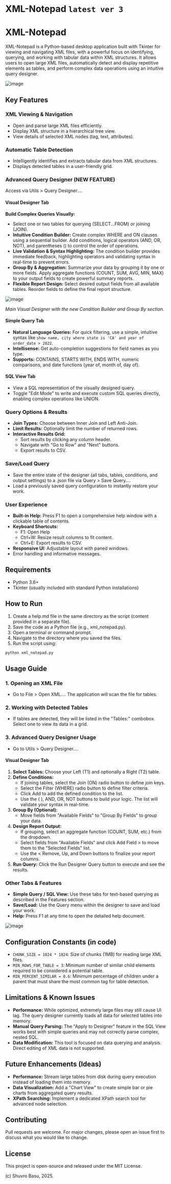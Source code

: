 # XML-Notepad `latest ver 3`

# XML-Notepad

XML-Notepad is a Python-based desktop application built with Tkinter for viewing and navigating XML files, with a powerful focus on identifying, querying, and working with tabular data within XML structures. It allows users to open large XML files, automatically detect and display repetitive elements as tables, and perform complex data operations using an intuitive query designer.

![image](https://github.com/user-attachments/assets/f6c729e6-a986-4add-a45c-a28d12e5d271)


## Key Features

### XML Viewing & Navigation
- Open and parse large XML files efficiently.
- Display XML structure in a hierarchical tree view.
- View details of selected XML nodes (tag, text, attributes).

### Automatic Table Detection
- Intelligently identifies and extracts tabular data from XML structures.
- Displays detected tables in a user-friendly grid.

### Advanced Query Designer (NEW FEATURE)
Access via Utils > Query Designer....

#### Visual Designer Tab
**Build Complex Queries Visually:**
- Select one or two tables for querying (SELECT...FROM) or joining (JOIN).
- **Intuitive Condition Builder:** Create complex WHERE and ON clauses using a sequential builder. Add conditions, logical operators (AND, OR, NOT), and parentheses () to control the order of operations.
- **Live Validation & Syntax Highlighting:** The condition builder provides immediate feedback, highlighting operators and validating syntax in real-time to prevent errors.
- **Group By & Aggregation:** Summarize your data by grouping it by one or more fields. Apply aggregate functions (COUNT, SUM, AVG, MIN, MAX) to your output fields to create powerful summary reports.
- **Flexible Report Design:** Select desired output fields from all available tables. Reorder fields to define the final report structure.

![image](https://github.com/user-attachments/assets/2dc15ff8-0935-4784-be35-5062ea0a1b87)

*Main Visual Designer with the new Condition Builder and Group By section.*

#### Simple Query Tab
- **Natural Language Queries:** For quick filtering, use a simple, intuitive syntax like `show name, city where state is 'CA' and year of order_date > 2022`.
- **Intellisense:** Get auto-completion suggestions for field names as you type.
- **Supports:** CONTAINS, STARTS WITH, ENDS WITH, numeric comparisons, and date functions (year of, month of, day of).

#### SQL View Tab
- View a SQL representation of the visually designed query.
- Toggle "Edit Mode" to write and execute custom SQL queries directly, enabling complex operations like UNION.

### Query Options & Results
- **Join Types:** Choose between Inner Join and Left Anti-Join.
- **Limit Results:** Optionally limit the number of returned rows.
- **Interactive Results Grid:**
  - Sort results by clicking any column header.
  - Navigate with "Go to Row" and "Next" buttons.
  - Export results to CSV.

### Save/Load Query
- Save the entire state of the designer (all tabs, tables, conditions, and output settings) to a .json file via Query > Save Query....
- Load a previously saved query configuration to instantly restore your work.

### User Experience
- **Built-in Help:** Press F1 to open a comprehensive help window with a clickable table of contents.
- **Keyboard Shortcuts:**
  - F1: Open Help
  - Ctrl+W: Resize result columns to fit content.
  - Ctrl+E: Export results to CSV.
- **Responsive UI:** Adjustable layout with paned windows.
- Error handling and informative messages.

## Requirements
- Python 3.6+
- Tkinter (usually included with standard Python installations)

## How to Run
1. Create a help.md file in the same directory as the script (content provided in a separate file).
2. Save the code as a Python file (e.g., xml_notepad.py).
3. Open a terminal or command prompt.
4. Navigate to the directory where you saved the files.
5. Run the script using:
```bash
python xml_notepad.py
```

## Usage Guide

### 1. Opening an XML File
- Go to File > Open XML.... The application will scan the file for tables.

### 2. Working with Detected Tables
- If tables are detected, they will be listed in the "Tables:" combobox. Select one to view its data in a grid.

### 3. Advanced Query Designer Usage
- Go to Utils > Query Designer....

#### Visual Designer Tab
1. **Select Tables:** Choose your Left (T1) and optionally a Right (T2) table.
2. **Define Conditions:**
   - If joining tables, select the Join (ON) radio button to define join keys.
   - Select the Filter (WHERE) radio button to define filter criteria.
   - Click Add to add the defined condition to the list.
   - Use the ( ), AND, OR, NOT buttons to build your logic. The list will validate your syntax in real-time.
3. **Group By (Optional):**
   - Move fields from "Available Fields" to "Group By Fields" to group your data.
4. **Design Report Output:**
   - If grouping, select an aggregate function (COUNT, SUM, etc.) from the dropdown.
   - Select fields from "Available Fields" and click Add Field > to move them to the "Selected Fields" list.
   - Use the < Remove, Up, and Down buttons to finalize your report columns.
5. **Run Query:** Click the Run Designer Query button to execute and see the results.

### Other Tabs & Features
- **Simple Query / SQL View:** Use these tabs for text-based querying as described in the Features section.
- **Save/Load:** Use the Query menu within the designer to save and load your work.
- **Help:** Press F1 at any time to open the detailed help document.

![image](https://github.com/user-attachments/assets/ba8b4fdd-8160-4683-8cd3-b43c05695684)


## Configuration Constants (in code)
- `CHUNK_SIZE = 1024 * 1024`: Size of chunks (1MB) for reading large XML files.
- `MIN_ROWS_FOR_TABLE = 3`: Minimum number of similar child elements required to be considered a potential table.
- `MIN_PERCENT_SIMILAR = 0.6`: Minimum percentage of children under a parent that must share the most common tag for table detection.

## Limitations & Known Issues
- **Performance:** While optimized, extremely large files may still cause UI lag. The query designer currently loads all data for selected tables into memory.
- **Manual Query Parsing:** The "Apply to Designer" feature in the SQL View works best with simple queries and may not correctly parse complex, nested SQL.
- **Data Modification:** This tool is focused on data querying and analysis. Direct editing of XML data is not supported.

## Future Enhancements (Ideas)
- **Performance:** Stream large tables from disk during query execution instead of loading them into memory.
- **Data Visualization:** Add a "Chart View" to create simple bar or pie charts from aggregated query results.
- **XPath Searching:** Implement a dedicated XPath search tool for advanced node selection.

## Contributing
Pull requests are welcome. For major changes, please open an issue first to discuss what you would like to change.

## License
This project is open-source and released under the MIT License.

(c) Shuvro Basu, 2025.
